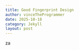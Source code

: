 ```yaml
---
title: Good Fingerprint Design
author: vinceTheProgrammer
date: 2025-10-18
category: Jekyll
layout: post
---
```


za
